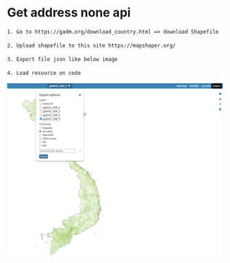 # Get address none api

```
1. Go to https://gadm.org/download_country.html => download Shapefile

2. Upload shapefile to this site https://mapshaper.org/

3. Export file json like below image

4. Load resource on code

```

![Demo](./public/demo.png)
